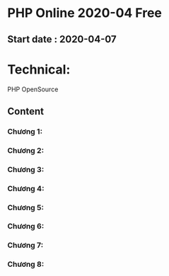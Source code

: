 # PHP Online 2020-04 Free
Start date 	: 2020-04-07
---
# Technical:
PHP OpenSource

## Content
### Chương 1:
### Chương 2:
### Chương 3:
### Chương 4:
### Chương 5:
### Chương 6:
### Chương 7:
### Chương 8:

